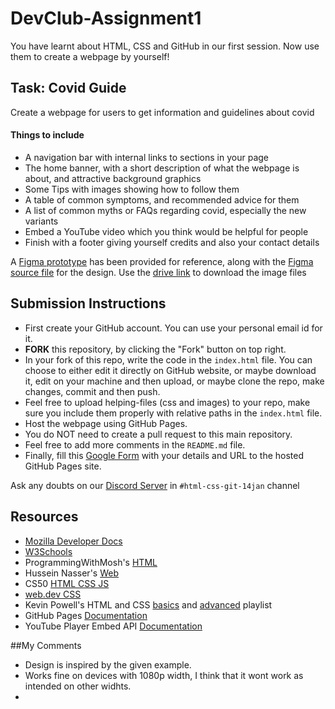 # DevClub-Assignment1

You have learnt about HTML, CSS and GitHub in our first session. Now use them to create a webpage by yourself!

## Task: Covid Guide
Create a webpage for users to get information and guidelines about covid
#### Things to include
- A navigation bar with internal links to sections in your page
- The home banner, with a short description of what the webpage is about, and attractive background graphics
- Some Tips with images showing how to follow them
- A table of common symptoms, and recommended advice for them
- A list of common myths or FAQs regarding covid, especially the new variants
- Embed a YouTube video which you think would be helpful for people
- Finish with a footer giving yourself credits and also your contact details

A [Figma prototype](https://www.figma.com/proto/12aCPysPYYkU0YrhjdOS7e/CovidGuide) has been provided for reference, along with the [Figma source file](https://www.figma.com/file/12aCPysPYYkU0YrhjdOS7e/CovidGuide) for the design. Use the [drive link](https://csciitd-my.sharepoint.com/:f:/g/personal/tt1201099_iitd_ac_in/EtUO6IwxaxNLkX_5PQQisZYBYjcEJP6sAed_DZI2evf3NQ?e=M8xTKO) to download the image files

## Submission Instructions
- First create your GitHub account. You can use your personal email id for it.
- **FORK** this repository, by clicking the "Fork" button on top right.
- In your fork of this repo, write the code in the `index.html` file. You can choose to either edit it directly on GitHub website, or maybe download it, edit on your machine and then upload, or maybe clone the repo, make changes, commit and then push.
- Feel free to upload helping-files (css and images) to your repo, make sure you include them properly with relative paths in the `index.html` file.
- Host the webpage using GitHub Pages.
- You do NOT need to create a pull request to this main repository.
- Feel free to add more comments in the `README.md` file.
- Finally, fill this [Google Form](https://forms.gle/zgLhpp4ptMas77yQ6) with your details and URL to the hosted GitHub Pages site.

Ask any doubts on our [Discord Server](https://discord.gg/Hedc9gw3Ar) in `#html-css-git-14jan` channel

## Resources
- [Mozilla Developer Docs](https://developer.mozilla.org/en-US/docs/Learn)
- [W3Schools](https://www.w3schools.com/)
- ProgrammingWithMosh's [HTML](https://www.youtube.com/watch?v=qz0aGYrrlhU)
- Hussein Nasser's [Web](https://www.youtube.com/watch?v=dh406O2v_1c)
- CS50 [HTML CSS JS](https://www.youtube.com/watch?v=2VauFS071pg)
- [web.dev CSS](https://web.dev/learn/css/)
- Kevin Powell's HTML and CSS [basics](https://www.youtube.com/playlist?list=PL4-IK0AVhVjM0xE0K2uZRvsM7LkIhsPT-) and [advanced](https://www.youtube.com/playlist?list=PL4-IK0AVhVjP27yZLwW-gkPggRps0CCnP) playlist
- GitHub Pages [Documentation](https://docs.github.com/en/pages)
- YouTube Player Embed API [Documentation](https://developers.google.com/youtube/iframe_api_reference)

##My Comments
- Design is inspired by the given example.
- Works fine on devices with 1080p width, I think that it wont work as intended on other widhts.
-
